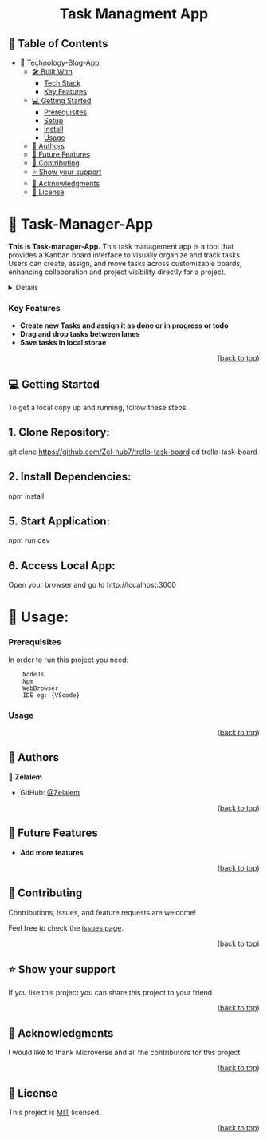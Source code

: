 <a name="readme-top"></a>

<div align="center">

  <h1><b>Task Managment App</b></h1>

</div>

<!-- TABLE OF CONTENTS -->

## 📗 Table of Contents

- [📖 Technology-Blog-App ](#technology-blog-app)
  - [🛠 Built With ](#built-with)
    - [Tech Stack ](#tech-stack)
    - [Key Features ](#key-features)
  - [💻 Getting Started ](#getting-started)
    - [Prerequisites](#prerequisites)
    - [Setup](#setup)
    - [Install](#install)
    - [Usage](#usage)
  - [👥 Authors ](#authors)
  - [🔭 Future Features ](#future-features)
  - [🤝 Contributing ](#contributing)
  - [⭐️ Show your support ](#️show-your-support)
  - [🙏 Acknowledgments ](#acknowledgments)
  - [📝 License ](#license)

<!-- PROJECT DESCRIPTION -->

# 📖 Task-Manager-App

<b>This is Task-manager-App.</b>
This task management app is a tool that provides a Kanban board interface to visually organize and track tasks. Users can create, assign, and move tasks across customizable boards, enhancing collaboration and project visibility directly for a project.


<a name="tech-stack"></a>

<details>
    <ul>
      <li><a href="https://reactjs.org/">React</a></li>
      <li><a href="https://tailwindcss.com/">Tailwind CSS</a></li>
      <li><a href="https://nextjs.org/">Next.js</a></li>
      <li><a href="https://react-beautiful-dnd.netlify.app/">React Beautiful Dnd</a></li>
    </ul>
</details>

<!-- Features -->

### Key Features <a name="key-features"></a>

- **Create new Tasks and assign it as done or in progress or todo**
- **Drag and drop tasks between lanes**
- **Save tasks in local storae**

<p align="right">(<a href="#readme-top">back to top</a>)</p>

<!-- GETTING STARTED -->

## 💻 Getting Started <a name="getting-started"></a>



To get a local copy up and running, follow these steps.
## 1. Clone Repository:
git clone https://github.com/Zel-hub7/trello-task-board
cd trello-task-board

## 2. Install Dependencies:
npm install

## 5. Start Application:
npm run dev

## 6. Access Local App:
Open your browser and go to http://localhost:3000

# 🚀 Usage:



### Prerequisites

In order to run this project you need:

```
    NodeJs
    Npm
    WebBrowser
    IDE eg: {VScode}
```


### Usage

<p align="right">(<a href="#readme-top">back to top</a>)</p>

<!-- AUTHORS -->

## 👥 Authors <a name="author"></a>

👤 **Zelalem**

- GitHub: [@Zelalem](https://github.com/Zel-hub7)

<p align="right">(<a href="#readme-top">back to top</a>)</p>

<!-- FUTURE FEATURES -->

## 🔭 Future Features <a name="future-features"></a>

- **Add more features**

<p align="right">(<a href="#readme-top">back to top</a>)</p>

<!-- CONTRIBUTING -->

## 🤝 Contributing <a name="contributing"></a>

Contributions, issues, and feature requests are welcome!

Feel free to check the [issues page](https://github.com/Zel-hub7/trello-task-board/issues).

<p align="right">(<a href="#readme-top">back to top</a>)</p>

<!-- SUPPORT -->

## ⭐️ Show your support <a name="support"></a>

If you like this project you can share this project to your friend

<p align="right">(<a href="#readme-top">back to top</a>)</p>

<!-- ACKNOWLEDGEMENTS -->

## 🙏 Acknowledgments <a name="acknowledgements"></a>

I would like to thank Microverse and all the contributors for this project

<p align="right">(<a href="#readme-top">back to top</a>)</p>

<!-- LICENSE -->

## 📝 License <a name="license"></a>

This project is [MIT](./LICENSE) licensed.

<p align="right">(<a href="#readme-top">back to top</a>)</p>
